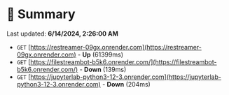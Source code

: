 # 📖 Summary
Last updated: **6/14/2024, 2:26:00 AM**

- `GET` [https://restreamer-09gx.onrender.com](https://restreamer-09gx.onrender.com) - **Up** (61399ms)
- `GET` [https://filestreambot-b5k6.onrender.com/](https://filestreambot-b5k6.onrender.com/) - **Down** (139ms)
- `GET` [https://jupyterlab-python3-12-3.onrender.com](https://jupyterlab-python3-12-3.onrender.com) - **Down** (204ms)
